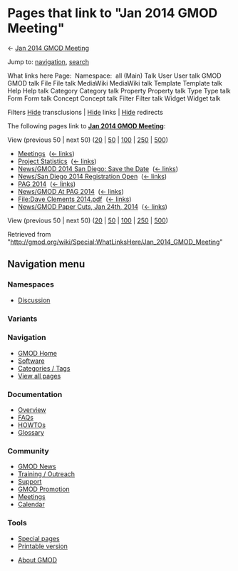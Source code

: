 <div id="mw-page-base" class="noprint">

</div>

<div id="mw-head-base" class="noprint">

</div>

<div id="content" class="mw-body" role="main">

<span id="top"></span>

<div id="mw-js-message" style="display:none;">

</div>



# <span dir="auto">Pages that link to "Jan 2014 GMOD Meeting"</span>

<div id="bodyContent">

<div id="contentSub">

← [Jan 2014 GMOD
Meeting](/wiki/Jan_2014_GMOD_Meeting "Jan 2014 GMOD Meeting")

</div>

<div id="jump-to-nav" class="mw-jump">

Jump to: [navigation](#mw-navigation), [search](#p-search)

</div>

<div id="mw-content-text">

What links here Page:  Namespace:  all (Main) Talk User User talk GMOD
GMOD talk File File talk MediaWiki MediaWiki talk Template Template talk
Help Help talk Category Category talk Property Property talk Type Type
talk Form Form talk Concept Concept talk Filter Filter talk Widget
Widget talk

Filters
[Hide](/mediawiki/index.php?title=Special:WhatLinksHere/Jan_2014_GMOD_Meeting&hidetrans=1 "Special:WhatLinksHere/Jan 2014 GMOD Meeting")
transclusions \|
[Hide](/mediawiki/index.php?title=Special:WhatLinksHere/Jan_2014_GMOD_Meeting&hidelinks=1 "Special:WhatLinksHere/Jan 2014 GMOD Meeting")
links \|
[Hide](/mediawiki/index.php?title=Special:WhatLinksHere/Jan_2014_GMOD_Meeting&hideredirs=1 "Special:WhatLinksHere/Jan 2014 GMOD Meeting")
redirects

The following pages link to **[Jan 2014 GMOD
Meeting](/wiki/Jan_2014_GMOD_Meeting "Jan 2014 GMOD Meeting")**:

View (previous 50 \| next 50)
([20](/mediawiki/index.php?title=Special:WhatLinksHere/Jan_2014_GMOD_Meeting&limit=20 "Special:WhatLinksHere/Jan 2014 GMOD Meeting")
\|
[50](/mediawiki/index.php?title=Special:WhatLinksHere/Jan_2014_GMOD_Meeting&limit=50 "Special:WhatLinksHere/Jan 2014 GMOD Meeting")
\|
[100](/mediawiki/index.php?title=Special:WhatLinksHere/Jan_2014_GMOD_Meeting&limit=100 "Special:WhatLinksHere/Jan 2014 GMOD Meeting")
\|
[250](/mediawiki/index.php?title=Special:WhatLinksHere/Jan_2014_GMOD_Meeting&limit=250 "Special:WhatLinksHere/Jan 2014 GMOD Meeting")
\|
[500](/mediawiki/index.php?title=Special:WhatLinksHere/Jan_2014_GMOD_Meeting&limit=500 "Special:WhatLinksHere/Jan 2014 GMOD Meeting"))

- [Meetings](/wiki/Meetings "Meetings") ‎
  <span class="mw-whatlinkshere-tools">([←
  links](/mediawiki/index.php?title=Special:WhatLinksHere&target=Meetings "Special:WhatLinksHere"))</span>
- [Project Statistics](/wiki/Project_Statistics "Project Statistics") ‎
  <span class="mw-whatlinkshere-tools">([←
  links](/mediawiki/index.php?title=Special:WhatLinksHere&target=Project+Statistics "Special:WhatLinksHere"))</span>
- [News/GMOD 2014 San Diego: Save the
  Date](/wiki/News/GMOD_2014_San_Diego:_Save_the_Date "News/GMOD 2014 San Diego: Save the Date")
  ‎ <span class="mw-whatlinkshere-tools">([←
  links](/mediawiki/index.php?title=Special:WhatLinksHere&target=News%2FGMOD+2014+San+Diego%3A+Save+the+Date "Special:WhatLinksHere"))</span>
- [News/San Diego 2014 Registration
  Open](/wiki/News/San_Diego_2014_Registration_Open "News/San Diego 2014 Registration Open")
  ‎ <span class="mw-whatlinkshere-tools">([←
  links](/mediawiki/index.php?title=Special:WhatLinksHere&target=News%2FSan+Diego+2014+Registration+Open "Special:WhatLinksHere"))</span>
- [PAG 2014](/wiki/PAG_2014 "PAG 2014") ‎
  <span class="mw-whatlinkshere-tools">([←
  links](/mediawiki/index.php?title=Special:WhatLinksHere&target=PAG+2014 "Special:WhatLinksHere"))</span>
- [News/GMOD At PAG
  2014](/wiki/News/GMOD_At_PAG_2014 "News/GMOD At PAG 2014") ‎
  <span class="mw-whatlinkshere-tools">([←
  links](/mediawiki/index.php?title=Special:WhatLinksHere&target=News%2FGMOD+At+PAG+2014 "Special:WhatLinksHere"))</span>
- [File:Dave Clements
  2014.pdf](/wiki/File:Dave_Clements_2014.pdf "File:Dave Clements 2014.pdf")
  ‎ <span class="mw-whatlinkshere-tools">([←
  links](/mediawiki/index.php?title=Special:WhatLinksHere&target=File%3ADave+Clements+2014.pdf "Special:WhatLinksHere"))</span>
- [News/GMOD Paper Cuts, Jan 24th,
  2014](/wiki/News/GMOD_Paper_Cuts,_Jan_24th,_2014 "News/GMOD Paper Cuts, Jan 24th, 2014")
  ‎ <span class="mw-whatlinkshere-tools">([←
  links](/mediawiki/index.php?title=Special:WhatLinksHere&target=News%2FGMOD+Paper+Cuts%2C+Jan+24th%2C+2014 "Special:WhatLinksHere"))</span>

View (previous 50 \| next 50)
([20](/mediawiki/index.php?title=Special:WhatLinksHere/Jan_2014_GMOD_Meeting&limit=20 "Special:WhatLinksHere/Jan 2014 GMOD Meeting")
\|
[50](/mediawiki/index.php?title=Special:WhatLinksHere/Jan_2014_GMOD_Meeting&limit=50 "Special:WhatLinksHere/Jan 2014 GMOD Meeting")
\|
[100](/mediawiki/index.php?title=Special:WhatLinksHere/Jan_2014_GMOD_Meeting&limit=100 "Special:WhatLinksHere/Jan 2014 GMOD Meeting")
\|
[250](/mediawiki/index.php?title=Special:WhatLinksHere/Jan_2014_GMOD_Meeting&limit=250 "Special:WhatLinksHere/Jan 2014 GMOD Meeting")
\|
[500](/mediawiki/index.php?title=Special:WhatLinksHere/Jan_2014_GMOD_Meeting&limit=500 "Special:WhatLinksHere/Jan 2014 GMOD Meeting"))

</div>

<div class="printfooter">

Retrieved from
"<http://gmod.org/wiki/Special:WhatLinksHere/Jan_2014_GMOD_Meeting>"

</div>

<div id="catlinks" class="catlinks catlinks-allhidden">

</div>

<div class="visualClear">

</div>

</div>

</div>

<div id="mw-navigation">

## Navigation menu

<div id="mw-head">



<div id="left-navigation">

<div id="p-namespaces" class="vectorTabs" role="navigation"
aria-labelledby="p-namespaces-label">

### Namespaces


- <span id="ca-talk"><a
  href="/mediawiki/index.php?title=Talk:Jan_2014_GMOD_Meeting&amp;action=edit&amp;redlink=1"
  accesskey="t"
  title="Discussion about the content page [t]">Discussion</a></span>

</div>

<div id="p-variants" class="vectorMenu emptyPortlet" role="navigation"
aria-labelledby="p-variants-label">

### 

### Variants[](#)

<div class="menu">

</div>

</div>

</div>





</div>

</div>

</div>

<div id="mw-panel">

<div id="p-logo" role="banner">

<a href="/wiki/Main_Page"
style="background-image: url(http://gmod.org/images/GMOD-cogs.png);"
title="Visit the main page"></a>

</div>

<div id="p-Navigation" class="portal" role="navigation"
aria-labelledby="p-Navigation-label">

### Navigation

<div class="body">

- <span id="n-GMOD-Home">[GMOD Home](/wiki/Main_Page)</span>
- <span id="n-Software">[Software](/wiki/GMOD_Components)</span>
- <span id="n-Categories-.2F-Tags">[Categories /
  Tags](/wiki/Categories)</span>
- <span id="n-View-all-pages">[View all
  pages](/wiki/Special:AllPages)</span>

</div>

</div>

<div id="p-Documentation" class="portal" role="navigation"
aria-labelledby="p-Documentation-label">

### Documentation

<div class="body">

- <span id="n-Overview">[Overview](/wiki/Overview)</span>
- <span id="n-FAQs">[FAQs](/wiki/Category:FAQ)</span>
- <span id="n-HOWTOs">[HOWTOs](/wiki/Category:HOWTO)</span>
- <span id="n-Glossary">[Glossary](/wiki/Glossary)</span>

</div>

</div>

<div id="p-Community" class="portal" role="navigation"
aria-labelledby="p-Community-label">

### Community

<div class="body">

- <span id="n-GMOD-News">[GMOD News](/wiki/GMOD_News)</span>
- <span id="n-Training-.2F-Outreach">[Training /
  Outreach](/wiki/Training_and_Outreach)</span>
- <span id="n-Support">[Support](/wiki/Support)</span>
- <span id="n-GMOD-Promotion">[GMOD
  Promotion](/wiki/GMOD_Promotion)</span>
- <span id="n-Meetings">[Meetings](/wiki/Meetings)</span>
- <span id="n-Calendar">[Calendar](/wiki/Calendar)</span>

</div>

</div>

<div id="p-tb" class="portal" role="navigation"
aria-labelledby="p-tb-label">

### Tools

<div class="body">

- <span id="t-specialpages"><a href="/wiki/Special:SpecialPages" accesskey="q"
  title="A list of all special pages [q]">Special pages</a></span>
- <span id="t-print"><a
  href="/mediawiki/index.php?title=Special:WhatLinksHere/Jan_2014_GMOD_Meeting&amp;printable=yes"
  rel="alternate" accesskey="p"
  title="Printable version of this page [p]">Printable version</a></span>

</div>

</div>

</div>

</div>

<div id="footer" role="contentinfo">

- <span id="footer-places-about">[About
  GMOD](/wiki/GMOD:About "GMOD:About")</span>

<!-- -->






</div>
